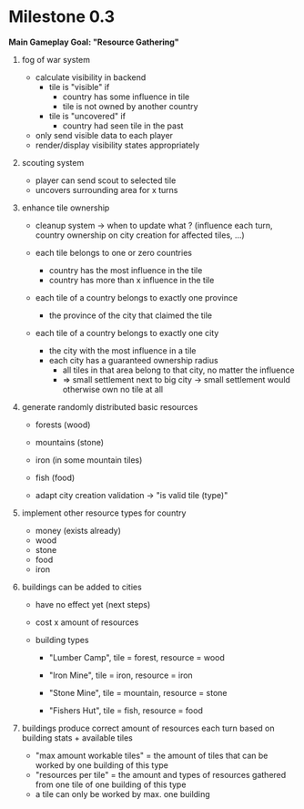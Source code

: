 # Milestone 0.3

**Main Gameplay Goal: "Resource Gathering"**

1. fog of war system
   - calculate visibility in backend
     - tile is "visible" if
       - country has some influence in tile
       - tile is not owned by another country
     - tile is "uncovered" if
       - country had seen tile in the past 
   - only send visible data to each player
   - render/display visibility states appropriately
2. scouting system
   - player can send scout to selected tile
   - uncovers surrounding area for x turns

3. enhance tile ownership

   - cleanup system -> when to update what ? (influence each turn, country ownership on city creation for affected tiles, ...)

   - each tile belongs to one or zero countries
     - country has the most influence in the tile
     - country has more than x influence in the tile
   - each tile of a country belongs to exactly one province
     - the province of the city that claimed the tile
   - each tile of a country belongs to exactly one city
     - the city with the most influence in a tile
     - each city has a guaranteed ownership radius
       - all tiles in that area belong to that city, no matter the influence
       - => small settlement next to big city -> small settlement would otherwise own no tile at all 

4. generate randomly distributed basic resources

   - forests (wood)

   - mountains (stone)

   - iron (in some mountain tiles)

   - fish (food)

   - adapt city creation validation -> "is valid tile (type)"

5. implement other resource types for country

   - money (exists already)
   - wood
   - stone
   - food
   - iron

6. buildings can be added to cities

   - have no effect yet (next steps)

   - cost x amount of resources

   - building types

     - "Lumber Camp", tile = forest, resource = wood

     - "Iron Mine", tile = iron, resource = iron

     - "Stone Mine", tile = mountain, resource = stone

     - "Fishers Hut", tile = fish, resource = food

7. buildings produce correct amount of resources each turn based on building stats + available tiles

   - "max amount workable tiles" = the amount of tiles that can be worked by one building of this type
   - "resources per tile"  = the amount and types of resources gathered from one tile of one building of this type
   - a tile can only be worked by max. one building
